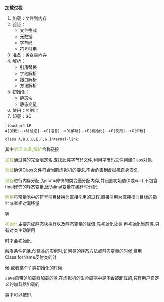 **加载过程**
1. 加载：文件到内存
2. 验证：
	- 文件格式
	- 元数据
	- 字节码
	- 符号引用
3. 准备：类变量内存
4. 解析：
	- 引用替换
	- 字段解析
	- 接口解析
	- 方法解析
5. 初始化：
	- 静态块
	- 静态变量
6. 使用：实例化
7. 卸载：GC

```mermaid
flowchart LR
A[加载]-->B[验证]-->C[准备]-->D[解析]-->E[初始化]-->F[使用]-->G[卸载]

class A,B,C,D,E,F,G internal-link;
```


其中<font color="#9bbb59">验证,准备,解析</font>合称链接

<font color="#9bbb59">加载</font>通过类的完全限定名,查找此类字节码文件,利用字节码文件创建Class对象.

<font color="#9bbb59">验证</font>确保Class文件符合当前虚拟机的要求,不会危害到虚拟机自身安全.

<font color="#9bbb59">准备</font>进行内存分配,为static修饰的类变量分配内存,并设置初始值(0或null).不包含final修饰的静态变量,因为final变量在编译时分配.

<font color="#9bbb59">解析</font>将常量池中的符号引用替换为直接引用的过程.直接引用为直接指向目标的指针或者相对偏移量

等.

<font color="#9bbb59">初始化</font>主要完成静态块执行以及静态变量的赋值.先初始化父类,再初始化当前类.只有对类主动使用

时才会初始化.

触发条件包括,创建类的实例时,访问类的静态方法或静态变量的时候,使用Class.forName反射类的时

候,或者某个子类初始化的时候.

Java自带的加载器加载的类,在虚拟机的生命周期中是不会被卸载的,只有用户自定义的加载器加载的

类才可以被卸.
